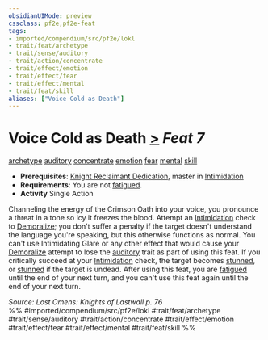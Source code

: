 ```yaml
---
obsidianUIMode: preview
cssclass: pf2e,pf2e-feat
tags:
- imported/compendium/src/pf2e/lokl
- trait/feat/archetype
- trait/sense/auditory
- trait/action/concentrate
- trait/effect/emotion
- trait/effect/fear
- trait/effect/mental
- trait/feat/skill
aliases: ["Voice Cold as Death"]
---
```

# Voice Cold as Death  [>](chapter-9-playing-the-game.md#Actions "Single Action") *Feat 7*  
[archetype](archetype.md)  [auditory](auditory.md)  [concentrate](concentrate.md)  [emotion](emotion.md)  [fear](rules/traits/fear.md)  [mental](mental.md)  [skill](skill.md)  

- **Prerequisites**: [Knight Reclaimant Dedication](knight-reclaimant-dedication-locg.md), master in [Intimidation](../skills.md#Intimidation)
- **Requirements**: You are not [fatigued](conditions.md#Fatigued).
- **Activity** Single Action

Channeling the energy of the Crimson Oath into your voice, you pronounce a threat in a tone so icy it freezes the blood. Attempt an [Intimidation](../skills.md#Intimidation) check to [Demoralize](demoralize.md); you don't suffer a penalty if the target doesn't understand the language you're speaking, but this otherwise functions as normal. You can't use Intimidating Glare or any other effect that would cause your [Demoralize](demoralize.md) attempt to lose the [auditory](auditory.md) trait as part of using this feat. If you critically succeed at your [Intimidation](../skills.md#Intimidation) check, the target becomes [stunned](conditions.md#Stunned), or [stunned](conditions.md#Stunned) if the target is undead. After using this feat, you are [fatigued](conditions.md#Fatigued) until the end of your next turn, and you can't use this feat again until the end of your next turn.

*Source: Lost Omens: Knights of Lastwall p. 76*  
%% #imported/compendium/src/pf2e/lokl #trait/feat/archetype #trait/sense/auditory #trait/action/concentrate #trait/effect/emotion #trait/effect/fear #trait/effect/mental #trait/feat/skill %%